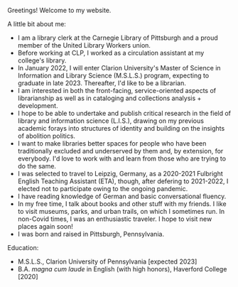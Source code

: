 Greetings! Welcome to my website. 

A little bit about me:
- I am a library clerk at the Carnegie Library of Pittsburgh and a proud member of the United Library Workers union. 
- Before working at CLP, I worked as a circulation assistant at my college's library. 
- In January 2022, I will enter Clarion University's Master of Science in Information and Library Science (M.S.L.S.) program, expecting to graduate in late 2023. Thereafter, I'd like to be a librarian.
- I am interested in both the front-facing, service-oriented aspects of librarianship as well as in cataloging and collections analysis + development. 
- I hope to be able to undertake and publish critical research in the field of library and information science (L.I.S.), drawing on my previous academic forays into structures of identity and building on the insights of abolition politics. 
- I want to make libraries better spaces for people who have been traditionally excluded and underserved by them and, by extension, for everybody. I'd love to work with and learn from those who are trying to do the same.
- I was selected to travel to Leipzig, Germany, as a 2020-2021 Fulbright English Teaching Assistant (ETA), though, after defering to 2021-2022, I elected not to participate owing to the ongoing pandemic. 
- I have reading knowledge of German and basic conversational fluency.
- In my free time, I talk about books and other stuff with my friends. I like to visit museums, parks, and urban trails, on which I sometimes run. In non-Covid times, I was an enthusiastic traveler. I hope to visit new places again soon!
- I was born and raised in Pittsburgh, Pennsylvania.

Education:

- M.S.L.S., Clarion University of Pennsylvania [expected 2023]
- B.A. *magna cum laude* in English (with high honors), Haverford College [2020]
